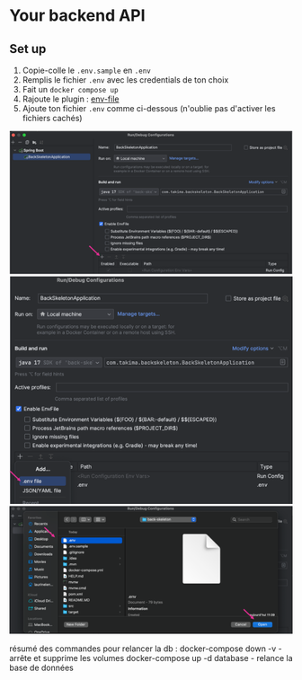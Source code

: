 # Your backend API

## Set up 
1. Copie-colle le `.env.sample` en `.env`
2. Remplis le fichier `.env` avec les credentials de ton choix
3. Fait un `docker compose up`
4. Rajoute le plugin : [env-file](https://plugins.jetbrains.com/plugin/7861-envfile)
5. Ajoute ton fichier `.env` comme ci-dessous (n'oublie pas d'activer les fichiers cachés)
<img src="img-readme/img.png">
<img src="img-readme/img_1.png">
<img src="img-readme/img_2.png">

résumé des commandes pour relancer la db :
docker-compose down -v - arrête et supprime les volumes
docker-compose up -d database - relance la base de données
